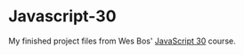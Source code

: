 # Javascript-30

My finished project files from Wes Bos' [JavaScript 30](https://javascript30.com) course.
